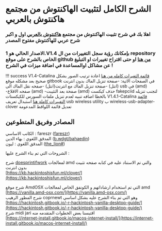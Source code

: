 # الشرح الكامل لتثبيت الهاكنتوش من مجتمع هاكنتوش بالعربي

### اهلا بك في شرح تثبيت الهاكنتوش من مجتمع [هاكنتوش بالعربي](https://هاكنتوش.com) اول و اكبر شرح عربي للهاكنتوش مفتوح المصدر 

### **الاصدار الحالي هو 1.V1.4 بإمكانك رؤية سجل التغييرات من ال repository الخاص بالشرح على موقع github** [**من هنا**](https://github.com/ARhackintosh/ARtutorial/releases)  **او حتى اقتراح تغييرات او التبليغ عن مشاكل اوالمساعدة في اضافة ميزات في الشرح !**

!!! success
    V1.4-Catalina
    [قائمة التغيرات كامله من هنا](https://xn--mgbg4a8cpdl.com/?p=2037)
    اعادة ترتيب الصور بشكل صحيح بعد مشكله موقع gitbook في الصفحات الاتية:
    -صفحة تنزيل الماك بدون انترنت \(انتل\)
    -صفحة تنزيل الماك مع انترنت\(انتل\)
    -صفحه نقل الماك الى usb في \(amd\)
    -صفحه الاقلاع \(amd\)
    -صفحة بعد التثيبت \(amd\)
    حذف كيكست fakepciid لتجنب تنزيله بالخطا
    اضافه تنبيه لعدم تنزيل ملفات السورس للكيكستات
    V1.4.1-Catalina
    [قائمة التغييرات كاملة هنا](https://xn--mgbg4a8cpdl.com/?p=2386)
    استبدال تعريف usb wireless utility ب wireless-usb-adapter-clover
    تعديل قائمة اللواقط المدعومة
    
##  المصادر وفريق المتطوعين

الكاتب الاساسي : fareszr \([fareszr](https://هاكنتوش.com/members/fareszr.2/)\)  
المدقق اللغوي : بهاء الدين \([b.wdgt/bahaedin](https://هاكنتوش.com/members/bahaedin.3/)\)  
المدقق اللغوي :  ليون \([the\_lion\#](https://هاكنتوش.com/members/the_lion.12/)\)

الشروحات التي تم بناء الشرح عليها :

شرح [doesprintifwork](https://github.com/doesprintfwork) لمعالجات amd والتي تم الاستناد عليه في كتابه صفحه تثبيت بدون انترنت  
[https://kb.hackintoshisfun.ml/clover/](https://kb.hackintoshisfun.ml/clover/)

شرح موقع AmdOSX التي تم استخدام ارشاداتهم و الكونفق الخاص لمعالجات amd  
[https://vanilla.amd-osx.com/](https://vanilla.amd-osx.com/)  
شرح المطور الرهيب coprnewt وهو التي تم بناء الشرح عليه بشكل اساسي  
[https://hackintosh.gitbook.io/-r-hackintosh-vanilla-desktop-guide/](https://hackintosh.gitbook.io/-r-hackintosh-vanilla-desktop-guide/)  
شرح midi jari اقتبسنا بعض الخطوات المتقدمه منه  
[https://internet-install.gitbook.io/macos-internet-install/](https://internet-install.gitbook.io/macos-internet-install/)

